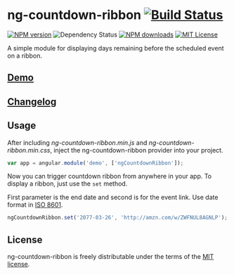 # ng-countdown-ribbon [![Build Status](https://travis-ci.org/PavelDemyanenko/ng-countdown-ribbon.svg?branch=master)](https://travis-ci.org/PavelDemyanenko/ng-countdown-ribbon)
[![NPM version][npm-version-image]][npm-url] ![Dependency Status](https://david-dm.org/PavelDemyanenko/ng-countdown-ribbon.svg) [![NPM downloads][npm-downloads-image]][npm-url] [![MIT License][license-image]][license-url]

A simple module for displaying days remaining before the scheduled event on a ribbon.

## [Demo](http://paveldemyanenko.github.io/ng-countdown-ribbon/index.html)

## [Changelog](CHANGELOG.md)

## Usage

After including *ng-countdown-ribbon.min.js* and *ng-countdown-ribbon.min.css*, inject the ng-countdown-ribbon provider into your project.

```javascript
var app = angular.module('demo', ['ngCountdownRibbon']);
```
Now you can trigger countdown ribbon from anywhere in your app.  To display a ribbon, just use the `set` method.

First parameter is the end date and second is for the event link. Use date format in [ISO 8601](https://xkcd.com/1179/).

```javascript
ngCountdownRibbon.set('2077-03-26', 'http://amzn.com/w/ZWFNUL8AGNLP');
```
## License

ng-countdown-ribbon is freely distributable under the terms of the [MIT license](LICENSE).

[license-image]: http://img.shields.io/badge/license-MIT-blue.svg?style=flat
[license-url]: LICENSE

[npm-url]: https://npmjs.org/package/ng-countdown-ribbon
[npm-version-image]: http://img.shields.io/npm/v/ng-countdown-ribbon.svg?style=flat
[npm-downloads-image]: http://img.shields.io/npm/dm/ng-countdown-ribbon.svg?style=flat
